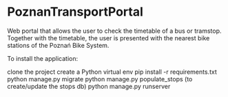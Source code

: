 # PoznanTransportPortal

Web portal that allows the user to check the timetable of a bus or tramstop. Together with the timetable, the user is presented with the nearest bike stations of the Poznań Bike System.

To install the application:

clone the project
create a Python virtual env
pip install -r requirements.txt
python manage.py migrate
python manage.py populate_stops (to create/update the stops db)
python manage.py runserver
